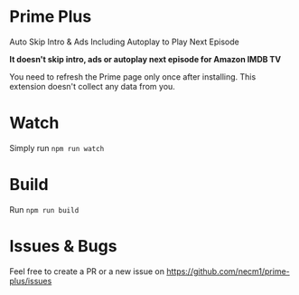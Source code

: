 # Prime Plus
Auto Skip Intro & Ads Including Autoplay to Play Next Episode

**It doesn't skip intro, ads or autoplay next episode for Amazon IMDB TV**

You need to refresh the Prime page only once after installing. This extension doesn't collect any data from you.

# Watch
Simply run `npm run watch`

# Build
Run `npm run build`

# Issues & Bugs
Feel free to create a PR or a new issue on https://github.com/necm1/prime-plus/issues
